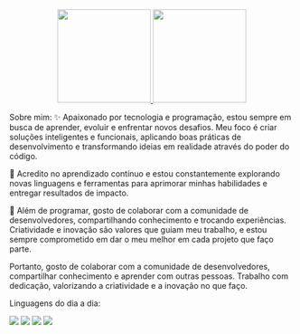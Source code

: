 <div align="center">
  <a href="https://github.com/CALLEGARii">
    <img height="165em" src="https://github-readme-stats.vercel.app/api?username=CALLEGARii&show_icons=true&theme=midnight-purple&include_all_commits=true&count_private=true&title_color=4169e1&text_color=4169e1"/>
    <img height="165em" src="https://github-readme-stats.vercel.app/api/top-langs/?username=CALLEGARii&layout=compact&theme=midnight-purple&title_color=4169e1&text_color=4169e1"/>
  </a>
</div>

Sobre mim:
✨ Apaixonado por tecnologia e programação, estou sempre em busca de aprender, evoluir e enfrentar novos desafios. Meu foco é criar soluções inteligentes e funcionais, aplicando boas práticas de desenvolvimento e transformando ideias em realidade através do poder do código.

🚀 Acredito no aprendizado contínuo e estou constantemente explorando novas linguagens e ferramentas para aprimorar minhas habilidades e entregar resultados de impacto.

🤝 Além de programar, gosto de colaborar com a comunidade de desenvolvedores, compartilhando conhecimento e trocando experiências. Criatividade e inovação são valores que guiam meu trabalho, e estou sempre comprometido em dar o meu melhor em cada projeto que faço parte.

 Portanto, gosto de colaborar com a comunidade de desenvolvedores, compartilhar conhecimento e aprender com outras pessoas. Trabalho com dedicação, valorizando a criatividade e a inovação no que faço.

Linguagens do dia a dia:
<div> <img src="https://img.shields.io/badge/HTML5-E34F26?style=for-the-badge&logo=html5&logoColor=white"> <img src="https://img.shields.io/badge/CSS3-1572B6?style=for-the-badge&logo=css3&logoColor=white" /> <img src="https://img.shields.io/badge/JavaScript-F7DF1E?style=for-the-badge&logo=javascript&logoColor=black" /> <img src="https://img.shields.io/badge/Java-007396?style=for-the-badge&logo=java&logoColor=white"> </div>
